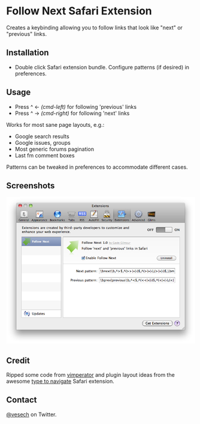 # Follow Next Safari Extension

 Creates a keybinding allowing you to follow links that look like "next" or
 "previous" links.

## Installation

- Double click Safari extension bundle. Configure patterns (if desired) in preferences.

## Usage

- Press ^ ← *(cmd-left)* for following 'previous' links
- Press ^ → *(cmd-right)* for following 'next' links

Works for most sane page layouts, e.g.:

- Google search results
- Google issues, groups
- Most generic forums pagination
- Last fm comment boxes

Patterns can be tweaked in preferences to accommodate different cases.

## Screenshots

![Follow next](https://github.com/gaving/follownext-safari/raw/master/site/1.png)

## Credit

Ripped some code from [vimperator](http://vimperator.org/) and plugin layout ideas from the
awesome [type to navigate](http://dbergey.github.com/) Safari extension.

## Contact

[@vesech](http://twitter.com/vesech/) on Twitter.
